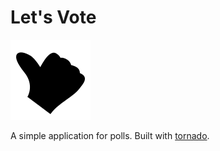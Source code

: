 Let's Vote
===

![Let's Vote](polls/static/vote_128.png)

A simple application for polls. Built with [tornado](http://www.tornadoweb.org/).
